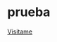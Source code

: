 # prueba
<a href="https//youtube.com](https://materializecss.com/media-css.html)https://materializecss.com/media-css.html">Visitame </a>
